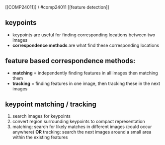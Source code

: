 [[COMP24011]] / #comp24011
[[feature detection]]

## keypoints
- keypoints are useful for finding corresponding locations between two images
- **correspondence methods** are what find these corresponding locations

## feature based correspondence methods:
- **matching** = independently finding features in all images then matching them
- **tracking** = finding features in one image, then tracking these in the next images

## keypoint matching / tracking
1. search images for keypoints
2. convert region surrounding keypoints to compact representation
3. matching: search for likely matches in different images (could occur anywhere) **OR** tracking: search the next images around a small area within the existing features



